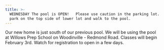 ```yaml
---
title: >-
  WEDNESDAY The pool is OPEN!   Please use caution in the parking lot.  Only
  park on the top side of lower lot and walk to the pool.
---
```

Our new home is just south of our previous pool.  We will be using the pool at Willows Prep School on Woodinville - Redmond Road.  Classes will begin February 3rd. Watch for registration to open in a few days.
